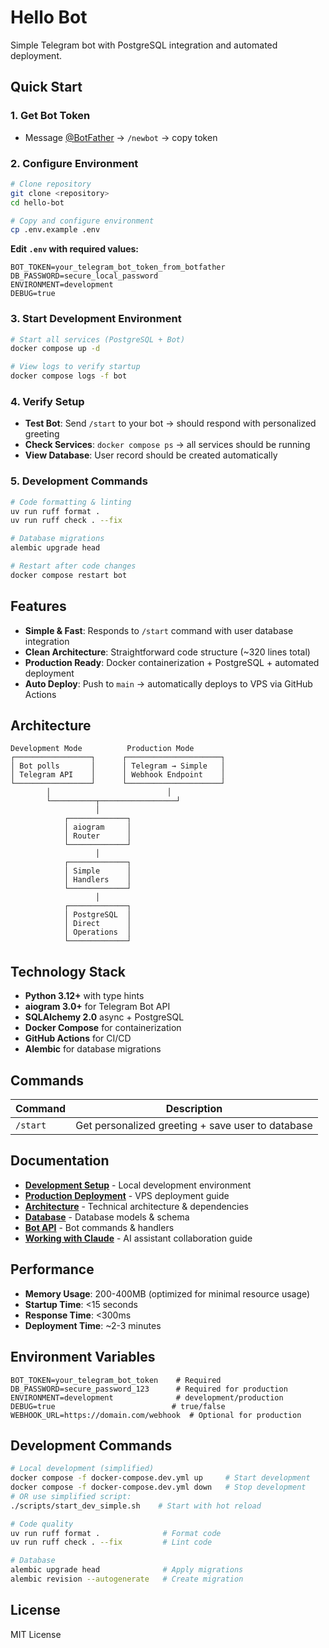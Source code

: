 # Hello Bot

Simple Telegram bot with PostgreSQL integration and automated deployment.

## Quick Start

### 1. Get Bot Token

- Message [@BotFather](https://t.me/botfather) → `/newbot` → copy token

### 2. Configure Environment

```bash
# Clone repository
git clone <repository>
cd hello-bot

# Copy and configure environment
cp .env.example .env
```

**Edit `.env` with required values:**

```env
BOT_TOKEN=your_telegram_bot_token_from_botfather
DB_PASSWORD=secure_local_password
ENVIRONMENT=development
DEBUG=true
```

### 3. Start Development Environment

```bash
# Start all services (PostgreSQL + Bot)
docker compose up -d

# View logs to verify startup
docker compose logs -f bot
```

### 4. Verify Setup

- **Test Bot**: Send `/start` to your bot → should respond with personalized greeting
- **Check Services**: `docker compose ps` → all services should be running
- **View Database**: User record should be created automatically

### 5. Development Commands

```bash
# Code formatting & linting
uv run ruff format .
uv run ruff check . --fix

# Database migrations
alembic upgrade head

# Restart after code changes
docker compose restart bot
```

## Features

- **Simple & Fast**: Responds to `/start` command with user database integration
- **Clean Architecture**: Straightforward code structure (~320 lines total)
- **Production Ready**: Docker containerization + PostgreSQL + automated deployment
- **Auto Deploy**: Push to `main` → automatically deploys to VPS via GitHub Actions

## Architecture

```
Development Mode          Production Mode
┌─────────────────┐      ┌─────────────────────┐
│ Bot polls       │      │ Telegram → Simple   │
│ Telegram API    │      │ Webhook Endpoint    │
└─────────────────┘      └─────────────────────┘
        │                          │
        └──────────┬─────────────────┘
                   │
            ┌─────────────┐
            │ aiogram     │
            │ Router      │
            └─────────────┘
                   │
            ┌─────────────┐
            │ Simple      │
            │ Handlers    │
            └─────────────┘
                   │
            ┌─────────────┐
            │ PostgreSQL  │
            │ Direct      │
            │ Operations  │
            └─────────────┘
```

## Technology Stack

- **Python 3.12+** with type hints
- **aiogram 3.0+** for Telegram Bot API
- **SQLAlchemy 2.0** async + PostgreSQL
- **Docker Compose** for containerization
- **GitHub Actions** for CI/CD
- **Alembic** for database migrations

## Commands

| Command  | Description                                       |
| -------- | ------------------------------------------------- |
| `/start` | Get personalized greeting + save user to database |

## Documentation

- **[Development Setup](docs/DEVELOPMENT.md)** - Local development environment
- **[Production Deployment](docs/DEPLOYMENT.md)** - VPS deployment guide
- **[Architecture](docs/ARCHITECTURE.md)** - Technical architecture & dependencies
- **[Database](docs/DATABASE.md)** - Database models & schema
- **[Bot API](docs/API.md)** - Bot commands & handlers
- **[Working with Claude](CLAUDE.md)** - AI assistant collaboration guide

## Performance

- **Memory Usage**: 200-400MB (optimized for minimal resource usage)
- **Startup Time**: <15 seconds
- **Response Time**: <300ms
- **Deployment Time**: ~2-3 minutes

## Environment Variables

```env
BOT_TOKEN=your_telegram_bot_token    # Required
DB_PASSWORD=secure_password_123      # Required for production
ENVIRONMENT=development              # development/production
DEBUG=true                          # true/false
WEBHOOK_URL=https://domain.com/webhook  # Optional for production
```

## Development Commands

```bash
# Local development (simplified)
docker compose -f docker-compose.dev.yml up     # Start development
docker compose -f docker-compose.dev.yml down   # Stop development
# OR use simplified script:
./scripts/start_dev_simple.sh    # Start with hot reload

# Code quality
uv run ruff format .              # Format code
uv run ruff check . --fix         # Lint code

# Database
alembic upgrade head              # Apply migrations
alembic revision --autogenerate   # Create migration
```

## License

MIT License
